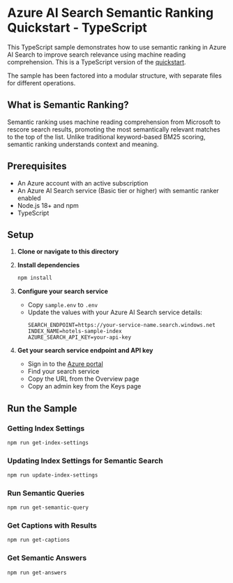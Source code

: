 # Azure AI Search Semantic Ranking Quickstart - TypeScript

This TypeScript sample demonstrates how to use semantic ranking in Azure AI Search to improve search relevance using machine reading comprehension. This is a TypeScript version of the [quickstart](https://learn.microsoft.com/azure/search/search-get-started-semantic).

The sample has been factored into a modular structure, with separate files for different operations.

## What is Semantic Ranking?

Semantic ranking uses machine reading comprehension from Microsoft to rescore search results, promoting the most semantically relevant matches to the top of the list. Unlike traditional keyword-based BM25 scoring, semantic ranking understands context and meaning.

## Prerequisites

- An Azure account with an active subscription
- An Azure AI Search service (Basic tier or higher) with semantic ranker enabled
- Node.js 18+ and npm
- TypeScript

## Setup

1. **Clone or navigate to this directory**

2. **Install dependencies**
   ```bash
   npm install
   ```

3. **Configure your search service**
   - Copy `sample.env` to `.env`
   - Update the values with your Azure AI Search service details:
     ```
     SEARCH_ENDPOINT=https://your-service-name.search.windows.net
     INDEX_NAME=hotels-sample-index
     AZURE_SEARCH_API_KEY=your-api-key
     ```

4. **Get your search service endpoint and API key**
   - Sign in to the [Azure portal](https://portal.azure.com/)
   - Find your search service
   - Copy the URL from the Overview page
   - Copy an admin key from the Keys page

## Run the Sample

### Getting Index Settings
```bash
npm run get-index-settings
```

### Updating Index Settings for Semantic Search
```bash
npm run update-index-settings
```

### Run Semantic Queries
```bash
npm run get-semantic-query
```

### Get Captions with Results
```bash
npm run get-captions
```

### Get Semantic Answers
```bash
npm run get-answers
```
